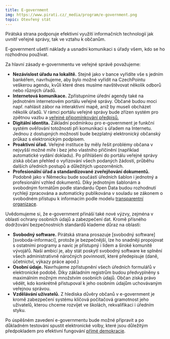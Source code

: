 ```yaml
---
title: E-government
img: https://www.pirati.cz/_media/program/e-government.png
topic: Otevřený stát
---
```


Pirátská strana podporuje efektivní využití informačních technologií jak uvnitř veřejné správy, tak ve vztahu k občanům.

E-government ušetří náklady a usnadní komunikaci s úřady všem, kdo se ho rozhodnou používat.

Za hlavní zásady e-governmentu ve veřejné správě považujeme:

* **Nezávislost úřadu na lokalitě.** Stejně jako v bance vyřídíte vše s jedním bankéřem, navrhujeme, aby bylo možné vyřídit na CzechPointu veškerou agendu, kvůli které dnes musíme navštěvovat několik odborů nebo různých úřadů.
* **Internetová komunikace.** Zpřístupníme úřední agendy také na jednotném internetovém portálu veřejné správy. Občané budou moci např. nahlásit zábor na interaktivní mapě, aniž by museli obcházet několik úřadů. V rámci portálu veřejné správy bude zřízen systém pro zpětnou vazbu a [veřejné připomínkování předpisů.][pravni-stat]
* **Digitální identita.** Základní podmínkou pro e-government je funkční systém ověřování totožnosti při komunikaci s úřadem na Internetu. Jednou z dostupných možností bude bezplatný elektronický občanský průkaz s elektronickým podpisem.
* **Proaktivní úřad.** Veřejné instituce by měly řešit problémy občana v nejvyšší možné míře i bez jeho vlastního přičinění (například automatické vydání dokladu). Po přihlášení do portálu veřejné správy získá občan přehled o vyřizování všech podaných žádostí, průběhu dalších úředních postupů a důležitých upozorněních.
* **Profesionální úřad a standardizované zveřejňování dokumentů.** Podobně jako v Německu bude součástí úředních šablon i jednotný a profesionální vzhled dokumentů. Díky jednotným šablonám a svobodným formátům podle standardu Open Data budou rozhodnutí rychleji zpracována a automaticky publikována v souladu se zákonem o svobodném přístupu k informacím podle modelu [transparentní organizace][transparence].

Uvědomujeme si, že e-government přináší také nové výzvy, zejména v oblasti ochrany osobních údajů a zabezpečení dat. Kromě přísného dodržování bezpečnostních standardů klademe důraz na oblasti:

* **Svobodný software.** Pirátská strana prosazuje [svobodný software][svoboda-informaci], protože je bezpečnější, lze ho snadněji propojovat s ostatními programy a navíc je přístupný i lidem a široké komunitě vývojářů. Naší ambicí je, aby stát poskytl svobodný software ke splnění všech administrativně náročných povinností, které předepisuje (daně, účetnictví, výkazy práce apod.)
* **Osobní údaje.** Navrhujeme zpřístupnění všech úředních formulářů v elektronické podobě. Díky základním registrům budou předvyplněny s maximálním možným množstvím osobních údajů. Občan získá právo vědět, kdo konkrétně přistupoval k jeho osobním údajům uchovávaným veřejnou správou.
* **Vzdělávání uživatelů.** Z hlediska důvěry občanů v e-government je kromě zabezpečení systému klíčová počítačová gramotnost jeho uživatelů, kterou chceme rozvíjet ve školách, rekvalifikaci i úředním styku.

Po úspěšném zavedení e-governmentu bude možné připravit a po důkladném testování spustit elektronické volby, které jsou důležitým předpokladem pro efektivní fungování [přímé demokracie][prima-demokracie].

[pravni-stat]:(https://www.pirati.cz/program/pravni_stat)
[transparence]:(https://www.pirati.cz/program/transparence)
[svobodny-software]:(https://www.pirati.cz/program/svoboda-informaci)
[prima-demokracie]:(https://www.pirati.cz/program/prima-demokracie)
